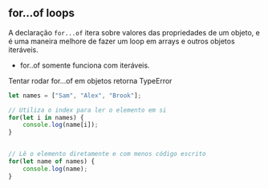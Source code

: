 ## for...of loops

A declaração `for...of` itera sobre valores das propriedades de um objeto, e é uma maneira melhore de fazer um loop em arrays e outros objetos iteráveis.


* for..of somente funciona com iteráveis.
 
Tentar rodar for...of em objetos retorna TypeError

```js
let names = ["Sam", "Alex", "Brook"];

// Utiliza o index para ler o elemento em si
for(let i in names) {
    console.log(name[i]);
}


// Lê o elemento diretamente e com menos código escrito
for(let name of names) {
    console.log(name);
}
```